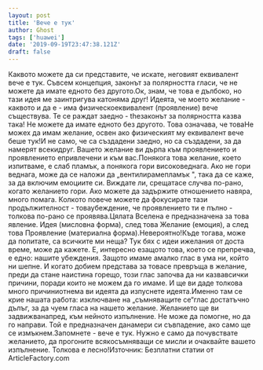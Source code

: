 ```yaml
---
layout: post
title: 'Вече е тук'
author: Ghost
tags: ['huawei']
date: '2019-09-19T23:47:38.121Z'
draft: false
---
```


Каквото можете да си представите, че искате, неговият еквивалент вече е тук. Съвсем концепция, законът за полярността гласи, че не можете да имате едното без другото.Ок, знам, че това е дълбоко, но тази идея ме заинтригува катоняма друг! Идеята, че моето желание - каквото и да е - има физическоеквивалент (проявление) вече съществува. Те се раждат заедно - theзаконът за полярността казва така! Не можете да имате едното без другото. Това означава, че товаНе можех да имам желание, освен ако физическият му еквивалент вече беше тук!И не само, че са създадени заедно, но са създадени, за да намерят всекидруг. Вашето желание ви дърпа към проявлението и проявлението епривлечени и към вас.Понякога това желание, което изпитваме, е слаб пламък, а понякога гори високоведнага. Ако не гори веднага, може да се наложи да „вентилирамепламък ", така да се каже, за да включим емоциите си. Виждате ли, срещатасе случва по-рано, когато желанието гори. Ако можете да задържите отношението навяра, много помага. Колкото повече можете да фокусирате тази продължителност - товаубеждение, че проявлението ти е пълно - толкова по-рано се проявява.Цялата Вселена е предназначена за това явление. Идея (мисловна форма), след това Желание (емоция), а след това Проявление (материална форма).Невероятно!Къде тогава, може да попитате, са всичките ми неща? Тук бях с идеи ижелания от доста време, може да кажете. Е, интересно езащото това, което се препречва, е едно: нашите убеждения. Защото имаме aмалко глас в ума ни, който ни шепне. И когато добием представа за товасе превръща в желание, преди да стане наистина горещо, този глас започва да ни казвавсички причини, поради които не можем да го имаме. И ще ви даде толкова много причиниотнема ви идеята да изпуснете идеята.Именно там се крие нашата работа: изключване на „съмняващите се“глас достатъчно дълъг, за да чуем гласа на нашето желание. Желанието ще ви задвижванапред, към нейното изпълнение. Не може да помогне, но да го направи. Той е предназначен данамери си съвпадение, ако само ще се измъкнем.Запомнете - вече е тук. Нужно е само да почувствате желанието, да прогоните всякосъмняващи се мисли и очаквайте вашето изпълнение. Толкова е лесно!Източник: Безплатни статии от ArticleFactory.com
